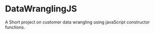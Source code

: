 # DataWranglingJS

A Short project on customer data wrangling using javaScript constructor functions.
